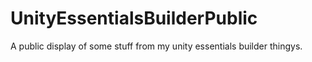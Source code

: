 # UnityEssentialsBuilderPublic
A public display of some stuff from my unity essentials builder thingys.
